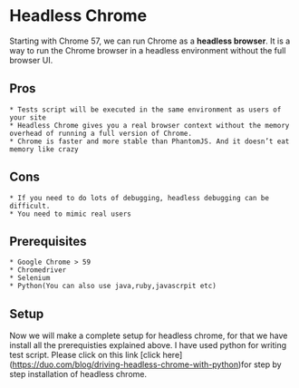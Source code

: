 # Headless Chrome

  Starting with Chrome 57, we can run Chrome as a **headless browser**. It is a way to run the Chrome browser in a headless       environment without the full browser UI.
  
  ## Pros
    
    * Tests script will be executed in the same environment as users of your site
    * Headless Chrome gives you a real browser context without the memory overhead of running a full version of Chrome.
    * Chrome is faster and more stable than PhantomJS. And it doesn’t eat memory like crazy
    
  ## Cons
  
    * If you need to do lots of debugging, headless debugging can be difficult.
    * You need to mimic real users
    
  ## Prerequisites
    
    * Google Chrome > 59
    * Chromedriver
    * Selenium
    * Python(You can also use java,ruby,javascrpit etc)
    
 ## Setup
     
   Now we will make a complete setup for headless chrome, for that we have install all the prerequisties explained above.
   I have used python for writing test script. Please click on this link [click here] (https://duo.com/blog/driving-headless-chrome-with-python)for step by step installation of headless chrome.
    
   
  
  
  
